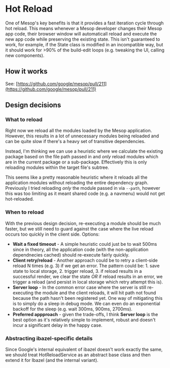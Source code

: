 # Hot Reload

One of Mesop's key benefits is that it provides a fast iteration cycle through hot reload. This means whenever a Mesop developer changes their Mesop app code, their browser window will automaticall reload and execute the new app code while preserving the existing state. This isn't guaranteed to work, for example, if the State class is modified in an incompatible way, but it should work for >90% of the build-edit loops (e.g. tweaking the UI, calling new components).

## How it works

See: [https://github.com/google/mesop/pull/211](https://github.com/google/mesop/pull/211)

## Design decisions

### What to reload

Right now we reload all the modules loaded by the Mesop application. However, this results in a lot of unnecessary modules being reloaded and can be quite slow if there's a heavy set of transitive dependencies.

Instead, I'm thinking we can use a heuristic where we calculate the existing package based on the file path passed in and *only* reload modules which are in the current package or a sub-package. Effectively this is only reloading modules within the target file's subtree.

This seems like a pretty reasonable heuristic where it reloads all the application modules without reloading the entire dependency graph. Previously I tried reloading *only* the module passed in via `--path`, however this was too limiting as it meant shared code (e.g. a navmenu) would not get hot-reloaded.

### When to reload

With the previous design decision, re-executing a module should be much faster, but we still need to guard against the case where the live reload occurs too quickly in the client side. Options:

- **Wait a fixed timeout** - A simple heuristic could just be to wait 500ms since in theory, all the application code (with the non-application dependnecies cached) should re-execute fairly quickly.
- **Client retry/reload** - Another approach could be to retry a client-side reload N times (e.g. 3) if we get an error. The pattern could be: 1. save state to local storage, 2. trigger reload, 3. if reload results in a successful render, we clear the state _OR_ if reload results in an error, we trigger a reload (and persist in local storage which retry attempt this is).
- **Server loop** - In the common error case where the server is still re-executing the module and the client reloads, it will hit path not found because the path hasn't been registered yet. One way of mitigating this is to simply do a sleep in debug mode. We can even do an exponential backoff for the sleep (e.g. wait 300ms, 900ms, 2700ms).
- **Preferred appproach** - given the trade-offs, I think **Server loop** is the best option as it's relatively simple to implement, robust and doesn't incur a significant delay in the happy case.

### Abstracting ibazel-specific details

Since Google's internal equivalent of ibazel doesn't work exactly the same, we should treat HotReloadService as an abstract base class and then extend it for Ibazel (and the internal variant).
